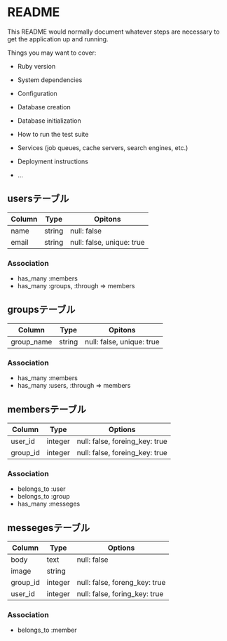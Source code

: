 # README

This README would normally document whatever steps are necessary to get the
application up and running.

Things you may want to cover:

* Ruby version

* System dependencies

* Configuration

* Database creation

* Database initialization

* How to run the test suite

* Services (job queues, cache servers, search engines, etc.)

* Deployment instructions

* ...


## usersテーブル
|Column|Type|Opitons|
|------|----|-------|
|name|string|null: false|
|email|string|null: false, unique: true|

### Association
- has_many :members
- has_many :groups, :through => members


## groupsテーブル
|Column|Type|Opitons|
|------|----|-------|
|group_name|string|null: false, unique: true|

### Association
- has_many :members
- has_many :users, :through => members


## membersテーブル

|Column|Type|Options|
|------|----|-------|
|user_id|integer|null: false, foreing_key: true|
|group_id|integer|null: false, foreing_key: true|

### Association
- belongs_to :user
- belongs_to :group
- has_many   :messeges


## messegesテーブル
|Column|Type|Options|
|------|----|-------|
|body|text|null: false|
|image|string||
|group_id|integer|null: false, foreng_key: true|
|user_id|integer|null: false, foring_key: true|

### Association
- belongs_to :member
